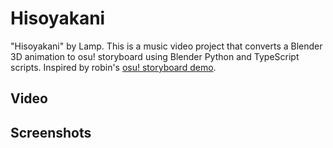 # Hisoyakani

"Hisoyakani" by Lamp. This is a music video project that converts a Blender 3D
animation to osu! storyboard using Blender Python and TypeScript scripts.
Inspired by robin's [osu! storyboard demo](https://www.youtube.com/watch?v=bOGJWGJOMOk).

## Video

## Screenshots
